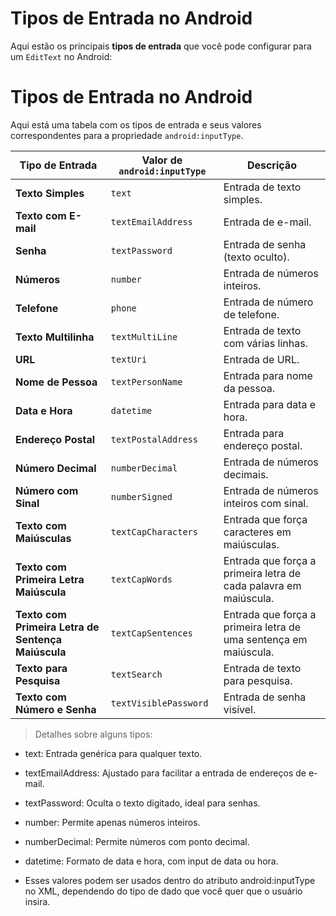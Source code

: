 # Tipos de Entrada no Android

Aqui estão os principais **tipos de entrada** que você pode configurar para um `EditText` no Android:

# Tipos de Entrada no Android

Aqui está uma tabela com os tipos de entrada e seus valores correspondentes para a propriedade `android:inputType`.

| **Tipo de Entrada**       | **Valor de `android:inputType`**    | **Descrição**                                 |
|---------------------------|-------------------------------------|-----------------------------------------------|
| **Texto Simples**          | `text`                              | Entrada de texto simples.                    |
| **Texto com E-mail**       | `textEmailAddress`                  | Entrada de e-mail.                           |
| **Senha**                  | `textPassword`                      | Entrada de senha (texto oculto).             |
| **Números**                | `number`                            | Entrada de números inteiros.                 |
| **Telefone**               | `phone`                             | Entrada de número de telefone.               |
| **Texto Multilinha**       | `textMultiLine`                     | Entrada de texto com várias linhas.          |
| **URL**                    | `textUri`                           | Entrada de URL.                              |
| **Nome de Pessoa**         | `textPersonName`                    | Entrada para nome da pessoa.                 |
| **Data e Hora**            | `datetime`                          | Entrada para data e hora.                    |
| **Endereço Postal**        | `textPostalAddress`                 | Entrada para endereço postal.                |
| **Número Decimal**         | `numberDecimal`                     | Entrada de números decimais.                 |
| **Número com Sinal**       | `numberSigned`                      | Entrada de números inteiros com sinal.       |
| **Texto com Maiúsculas**   | `textCapCharacters`                 | Entrada que força caracteres em maiúsculas.  |
| **Texto com Primeira Letra Maiúscula** | `textCapWords`             | Entrada que força a primeira letra de cada palavra em maiúscula. |
| **Texto com Primeira Letra de Sentença Maiúscula** | `textCapSentences` | Entrada que força a primeira letra de uma sentença em maiúscula. |
| **Texto para Pesquisa**    | `textSearch`                        | Entrada de texto para pesquisa.              |
| **Texto com Número e Senha** | `textVisiblePassword`             | Entrada de senha visível.                    |

> Detalhes sobre alguns tipos:

- text: Entrada genérica para qualquer texto.

- textEmailAddress: Ajustado para facilitar a entrada de endereços de e-mail.

- textPassword: Oculta o texto digitado, ideal para senhas.

- number: Permite apenas números inteiros.

- numberDecimal: Permite números com ponto decimal.

- datetime: Formato de data e hora, com input de data ou hora.

- Esses valores podem ser usados dentro do atributo android:inputType no XML, dependendo do tipo de dado que você quer que o usuário insira.
